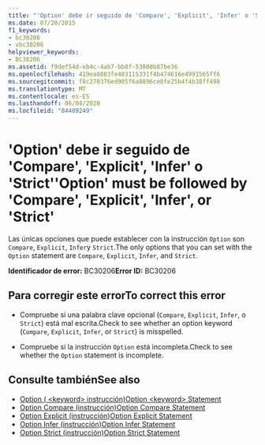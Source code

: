 ```yaml
---
title: "'Option' debe ir seguido de 'Compare', 'Explicit', 'Infer' o 'Strict'"
ms.date: 07/20/2015
f1_keywords:
- bc30206
- vbc30206
helpviewer_keywords:
- BC30206
ms.assetid: f9def54d-eb4c-4ab7-bb8f-53800b87be36
ms.openlocfilehash: 419ea0883fe483115331f4b474616e4991565ff6
ms.sourcegitcommit: f8c270376ed905f6a8896ce0fe25b4f4b38ff498
ms.translationtype: MT
ms.contentlocale: es-ES
ms.lasthandoff: 06/04/2020
ms.locfileid: "84409249"
---
```

# <a name="option-must-be-followed-by-compare-explicit-infer-or-strict"></a><span data-ttu-id="3f1a6-102">'Option' debe ir seguido de 'Compare', 'Explicit', 'Infer' o 'Strict'</span><span class="sxs-lookup"><span data-stu-id="3f1a6-102">'Option' must be followed by 'Compare', 'Explicit', 'Infer', or 'Strict'</span></span>
<span data-ttu-id="3f1a6-103">Las únicas opciones que puede establecer con la instrucción `Option` son `Compare`, `Explicit`, `Infer`y `Strict`.</span><span class="sxs-lookup"><span data-stu-id="3f1a6-103">The only options that you can set with the `Option` statement are `Compare`, `Explicit`, `Infer`, and `Strict`.</span></span>  
  
 <span data-ttu-id="3f1a6-104">**Identificador de error:** BC30206</span><span class="sxs-lookup"><span data-stu-id="3f1a6-104">**Error ID:** BC30206</span></span>  
  
## <a name="to-correct-this-error"></a><span data-ttu-id="3f1a6-105">Para corregir este error</span><span class="sxs-lookup"><span data-stu-id="3f1a6-105">To correct this error</span></span>  
  
- <span data-ttu-id="3f1a6-106">Compruebe si una palabra clave opcional (`Compare`, `Explicit`, `Infer`, o `Strict`) está mal escrita.</span><span class="sxs-lookup"><span data-stu-id="3f1a6-106">Check to see whether an option keyword (`Compare`, `Explicit`, `Infer`, or `Strict`) is misspelled.</span></span>  
  
- <span data-ttu-id="3f1a6-107">Compruebe si la instrucción `Option` está incompleta.</span><span class="sxs-lookup"><span data-stu-id="3f1a6-107">Check to see whether the `Option` statement is incomplete.</span></span>  
  
## <a name="see-also"></a><span data-ttu-id="3f1a6-108">Consulte también</span><span class="sxs-lookup"><span data-stu-id="3f1a6-108">See also</span></span>

- [<span data-ttu-id="3f1a6-109">Option ( \<keyword> instrucción)</span><span class="sxs-lookup"><span data-stu-id="3f1a6-109">Option \<keyword> Statement</span></span>](../language-reference/statements/option-keyword-statement.md)
- [<span data-ttu-id="3f1a6-110">Option Compare (instrucción)</span><span class="sxs-lookup"><span data-stu-id="3f1a6-110">Option Compare Statement</span></span>](../language-reference/statements/option-compare-statement.md)
- [<span data-ttu-id="3f1a6-111">Option Explicit (instrucción)</span><span class="sxs-lookup"><span data-stu-id="3f1a6-111">Option Explicit Statement</span></span>](../language-reference/statements/option-explicit-statement.md)
- [<span data-ttu-id="3f1a6-112">Option Infer (instrucción)</span><span class="sxs-lookup"><span data-stu-id="3f1a6-112">Option Infer Statement</span></span>](../language-reference/statements/option-infer-statement.md)
- [<span data-ttu-id="3f1a6-113">Option Strict (instrucción)</span><span class="sxs-lookup"><span data-stu-id="3f1a6-113">Option Strict Statement</span></span>](../language-reference/statements/option-strict-statement.md)
